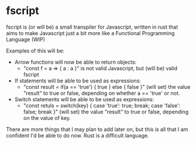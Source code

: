 # fscript
fscript is (or will be) a small transpiler for Javascript, written in rust that aims to make Javascript just a bit more like a Functional Programming Language (WIP)


Examples of this will be:

* Arrow functions will now be able to return objects: 
   * "const f = a => { a : a }" is not valid Javascript, but (will be) valid fscript
* If statements will be able to be used as expressions:
   * "const result = if(a == 'true') { true } else { false }" (will set) the value "result" to true or false, depending on whether a == 'true' or not.
* Switch statements will be able to be used as expressions:
   * "const retuls = switch(key) { case 'true': true; break; case 'false': false; break }" (will set) the value "result" to true or false, depending on the value of key.


There are more things that I may plan to add later on, but this is all that I am confident I'd be able to do now.  Rust is a difficult language.
